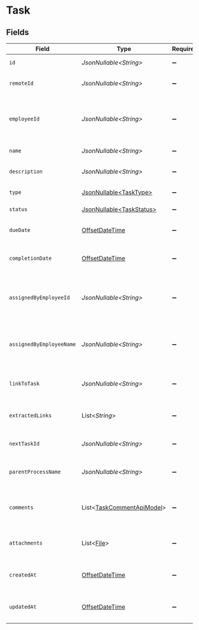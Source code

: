 # Task


## Fields

| Field                                                                                     | Type                                                                                      | Required                                                                                  | Description                                                                               | Example                                                                                   |
| ----------------------------------------------------------------------------------------- | ----------------------------------------------------------------------------------------- | ----------------------------------------------------------------------------------------- | ----------------------------------------------------------------------------------------- | ----------------------------------------------------------------------------------------- |
| `id`                                                                                      | *JsonNullable\<String>*                                                                   | :heavy_minus_sign:                                                                        | Unique identifier                                                                         | 8187e5da-dc77-475e-9949-af0f1fa4e4e3                                                      |
| `remoteId`                                                                                | *JsonNullable\<String>*                                                                   | :heavy_minus_sign:                                                                        | Provider's unique identifier                                                              | 8187e5da-dc77-475e-9949-af0f1fa4e4e3                                                      |
| `employeeId`                                                                              | *JsonNullable\<String>*                                                                   | :heavy_minus_sign:                                                                        | The employee ID associated with this task                                                 | cx280928937                                                                               |
| `name`                                                                                    | *JsonNullable\<String>*                                                                   | :heavy_minus_sign:                                                                        | The name of the task                                                                      | Complete onboarding documents                                                             |
| `description`                                                                             | *JsonNullable\<String>*                                                                   | :heavy_minus_sign:                                                                        | The description of the task                                                               | Please complete all required onboarding documents in the employee portal                  |
| `type`                                                                                    | [JsonNullable\<TaskType>](../../models/components/TaskType.md)                            | :heavy_minus_sign:                                                                        | The type of the task                                                                      |                                                                                           |
| `status`                                                                                  | [JsonNullable\<TaskStatus>](../../models/components/TaskStatus.md)                        | :heavy_minus_sign:                                                                        | The status of the task                                                                    |                                                                                           |
| `dueDate`                                                                                 | [OffsetDateTime](https://docs.oracle.com/javase/8/docs/api/java/time/OffsetDateTime.html) | :heavy_minus_sign:                                                                        | The due date of the task                                                                  | 2024-03-20T23:59:59.000Z                                                                  |
| `completionDate`                                                                          | [OffsetDateTime](https://docs.oracle.com/javase/8/docs/api/java/time/OffsetDateTime.html) | :heavy_minus_sign:                                                                        | The completion date of the task                                                           | 2024-03-19T15:30:00.000Z                                                                  |
| `assignedByEmployeeId`                                                                    | *JsonNullable\<String>*                                                                   | :heavy_minus_sign:                                                                        | The ID of the employee who assigned this task                                             | cx280928938                                                                               |
| `assignedByEmployeeName`                                                                  | *JsonNullable\<String>*                                                                   | :heavy_minus_sign:                                                                        | The name of the employee who assigned this task                                           | John Smith                                                                                |
| `linkToTask`                                                                              | *JsonNullable\<String>*                                                                   | :heavy_minus_sign:                                                                        | Link to the task in the provider system                                                   | https://provider.com/tasks/123                                                            |
| `extractedLinks`                                                                          | List\<*String*>                                                                           | :heavy_minus_sign:                                                                        | List of extracted links from the task                                                     | [<br/>"https://provider.com/docs/1",<br/>"https://provider.com/forms/2"<br/>]             |
| `nextTaskId`                                                                              | *JsonNullable\<String>*                                                                   | :heavy_minus_sign:                                                                        | ID of the next task in sequence                                                           | cx280928939                                                                               |
| `parentProcessName`                                                                       | *JsonNullable\<String>*                                                                   | :heavy_minus_sign:                                                                        | Name of the parent process of this task                                                   | Onboarding Tasks                                                                          |
| `comments`                                                                                | List\<[TaskCommentApiModel](../../models/components/TaskCommentApiModel.md)>              | :heavy_minus_sign:                                                                        | The comments associated with this task                                                    |                                                                                           |
| `attachments`                                                                             | List\<[File](../../models/components/File.md)>                                            | :heavy_minus_sign:                                                                        | The documents attached to this task                                                       |                                                                                           |
| `createdAt`                                                                               | [OffsetDateTime](https://docs.oracle.com/javase/8/docs/api/java/time/OffsetDateTime.html) | :heavy_minus_sign:                                                                        | The creation date of this task                                                            | 2024-03-15T10:00:00.000Z                                                                  |
| `updatedAt`                                                                               | [OffsetDateTime](https://docs.oracle.com/javase/8/docs/api/java/time/OffsetDateTime.html) | :heavy_minus_sign:                                                                        | The last updated date of this task                                                        | 2024-03-19T15:30:00.000Z                                                                  |